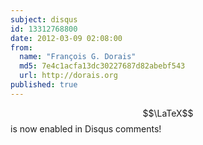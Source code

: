 ```yaml
---
subject: disqus
id: 13312768800
date: 2012-03-09 02:08:00
from:
  name: "François G. Dorais"
  md5: 7e4c1acfa13dc30227687d82abebf543
  url: http://dorais.org
published: true
---
```

$$\LaTeX$$ is now enabled in Disqus comments!
